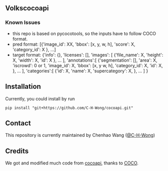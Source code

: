 ## Volkscocoapi
### Known Issues
- this repo is based on pycocotools, so the inputs have to follow COCO format.
- pred format: [{'image_id': XX, 'bbox': [x, y, w, h], 'score': X, 'category_id': X }, ...]
- target format: {'info': {},
                  'licenses': [],
                  'images': [
                     {'file_name': X,
                      'height': X,
                      'width': X,
                      'id': X
                     },
                     ...
                  ],
                  'annotations':[
                     {'segmentation': [],
                      'area': X,
                      'iscrowd': 0 or 1,
                      'image_id': X,
                      'bbox': [x, y w, h],
                      'category_id': X,
                      'id': X,
                      },
                      ...
                  ],
                  'categories':[
                     {'id': X,
                      'name': X,
                      'supercategory': X,
                     },
                     ...
                  ]
                 }

## Installation
Currently, you could install by run
```shell
pip install "git+https://github.com/C-H-Wong/cocoapi.git"

```

## Contact

This repository is currently maintained by Chenhao Wang ([@C-H-Wong](http://github.com/C-H-Wong))

## Credits
We got and modified much code from [cocoapi](https://github.com/cocodataset/cocoapi), thanks to [COCO](https://github.com/cocodataset).
